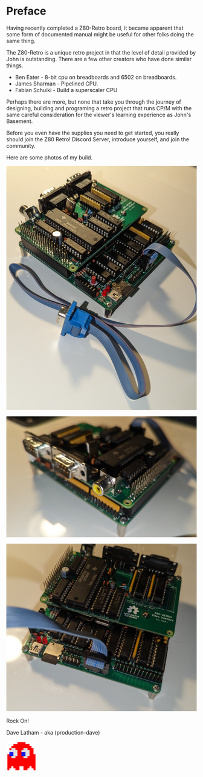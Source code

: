 # Preface

Having recently completed a Z80-Retro board, it became apparent that some form
of documented manual might be useful for other folks doing the same thing.

The Z80-Retro is a unique retro project in that the level of detail provided
by John is outstanding.  There are a few other creators who have done similar
things.

- Ben Eater - 8-bit cpu on breadboards and 6502 on breadboards.
- James Sharman - Pipelined CPU.
- Fabian Schuiki - Build a superscaler CPU

Perhaps there are more, but none that take you through the journey of designing,
building and programing a retro project that runs CP/M with the same careful
consideration for the viewer's learning experience as John's Basement.

Before you even have the supplies you need to get started, you really should
join the Z80 Retro! Discord Server, introduce yourself, and join the community.

Here are some photos of my build.

![gallery01](./assets/PXL_20230402_044401816.jpg)

![gallery02](./assets/PXL_20230402_045257849.jpg)

![gallery03](./assets/PXL_20230402_045336588.jpg)

Rock On!

Dave Latham - aka (production-dave)

![blinky](./assets/blinky.png)
